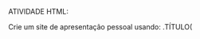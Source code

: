  ATIVIDADE HTML:

 Crie um site de apresentação pessoal usando:
 .TÍTULO(<title>)
 .CABEÇALHOS (<h1> a <h3>)
 .PARÁGRAFOS (<p>)
 .UMA LISTA (<ul> ou <ol>) com seus hobbies ou interesses
 . UM LINK (<a>) para um site que gostam
